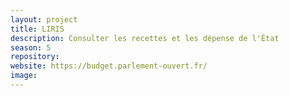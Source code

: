 ```yaml
---
layout: project
title: LIRIS
description: Consulter les recettes et les dépense de l'État
season: 5
repository:
website: https://budget.parlement-ouvert.fr/
image:
---
```

